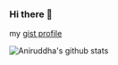 ### Hi there 👋

my [gist profile](https://gist.github.com/Fameless4ellL)


![Aniruddha's github stats](https://github-readme-stats.vercel.app/api?username=Fameless4ellL&show_icons=true&hide_border=true)


